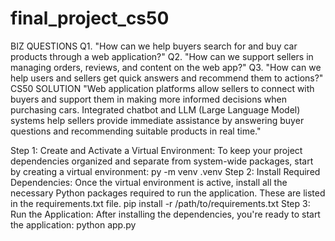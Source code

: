 # final_project_cs50

BIZ QUESTIONS
Q1. "How can we help buyers search for and buy car products through a web application?"
Q2. "How can we support sellers in managing orders, reviews, and content on the web app?"
Q3. "How can we help users and sellers get quick answers and recommend them to actions?"
CS50 SOLUTION
"Web application platforms allow sellers to connect with buyers and support them in making more informed decisions when purchasing cars. 
Integrated chatbot and LLM (Large Language Model) systems help sellers provide immediate assistance by answering buyer questions and recommending suitable products in real time."

Step 1: Create and Activate a Virtual Environment: To keep your project dependencies organized and separate from system-wide packages, start by creating a virtual environment:
             py -m venv .venv
Step 2: Install Required Dependencies: Once the virtual environment is active, install all the necessary Python packages required to run the application. These are listed in the requirements.txt file.
            pip install -r /path/to/requirements.txt
Step 3: Run the Application: After installing the dependencies, you're ready to start the application:
            python app.py
